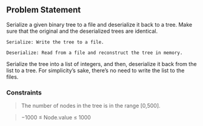 ## **Problem Statement**

Serialize a given binary tree to a file and deserialize it back to a tree. Make sure that the original and the deserialized trees are identical.

    Serialize: Write the tree to a file.

    Deserialize: Read from a file and reconstruct the tree in memory.

Serialize the tree into a list of integers, and then, deserialize it back from the list to a tree. For simplicity’s sake, there’s no need to write the list to the files.


### Constraints

> The number of nodes in the tree is in the range [0,500].

> −1000 ≤ Node.value ≤ 1000